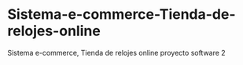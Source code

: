 # Sistema-e-commerce-Tienda-de-relojes-online
Sistema e-commerce, Tienda de relojes online proyecto software 2
